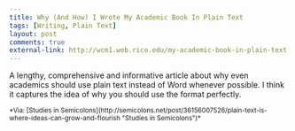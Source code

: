 ```yaml
---
title: Why (And How) I Wrote My Academic Book In Plain Text
tags: [Writing, Plain Text]
layout: post
comments: true
external-link: http://wcm1.web.rice.edu/my-academic-book-in-plain-text.html
---
```


A lengthy, comprehensive and informative article about why even academics should use plain text instead of Word whenever possible. I think it captures the idea of why you should use the format perfectly.

<small>
*Via: [Studies in Semicolons](http://semicolons.net/post/36156007526/plain-text-is-where-ideas-can-grow-and-flourish "Studies in Semicolons")*
</small>